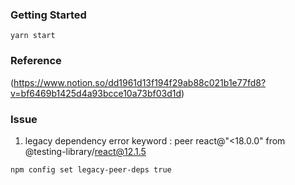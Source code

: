 ### Getting Started

```
yarn start
```

### Reference

(https://www.notion.so/dd1961d13f194f29ab88c021b1e77fd8?v=bf6469b1425d4a93bcce10a73bf03d1d)

### Issue

1.  legacy dependency error
    keyword : peer react@"<18.0.0" from @testing-library/react@12.1.5

```
npm config set legacy-peer-deps true
```
